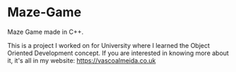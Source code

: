 # Maze-Game
Maze Game made in C++.

This is a project I worked on for University where I learned the Object Oriented Development concept. 
If you are interested in knowing more about it, it's all in my website: https://vascoalmeida.co.uk
